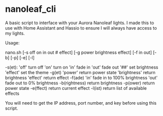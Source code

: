 # nanoleaf_cli
A basic script to interface with your Aurora Nanoleaf lights. I made this to use with Home Assistant and Hassio to ensure I will always have access to my lights.

Usage:

nano.sh [-s off on in out # effect] [-g power brightness effect] [-f in out] [-b] [-p] [-e] [-l]

-s(et):
  'off' turn off
  'on' turn on
  'in' fade in
  'out' fade out
  '##' set brightness
  'effect' set the theme
-g(et)
  'power' return power state
  'brightness' return brightness
  'effect' return effect
-f(ade)
  'in' fade in to 100% brightness
  'out' fade out to 0% brightness
-b(rightness)
  return brightness
-p(ower)
  return power state
-e(ffect)
  return current effect
-l(ist)
  return list of available effects

You will need to get the IP address, port number, and key before using this script.
